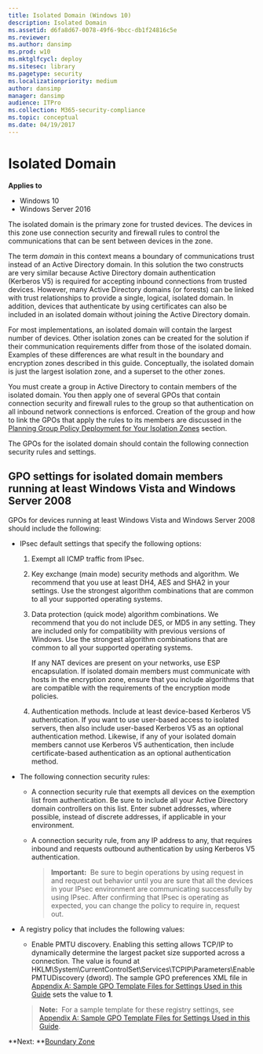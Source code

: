 ```yaml
---
title: Isolated Domain (Windows 10)
description: Isolated Domain
ms.assetid: d6fa8d67-0078-49f6-9bcc-db1f24816c5e
ms.reviewer: 
ms.author: dansimp
ms.prod: w10
ms.mktglfcycl: deploy
ms.sitesec: library
ms.pagetype: security
ms.localizationpriority: medium
author: dansimp
manager: dansimp
audience: ITPro
ms.collection: M365-security-compliance
ms.topic: conceptual
ms.date: 04/19/2017
---
```


# Isolated Domain

**Applies to**
-   Windows 10
-   Windows Server 2016

The isolated domain is the primary zone for trusted devices. The devices in this zone use connection security and firewall rules to control the communications that can be sent between devices in the zone.

The term *domain* in this context means a boundary of communications trust instead of an Active Directory domain. In this solution the two constructs are very similar because Active Directory domain authentication (Kerberos V5) is required for accepting inbound connections from trusted devices. However, many Active Directory domains (or forests) can be linked with trust relationships to provide a single, logical, isolated domain. In addition, devices that authenticate by using certificates can also be included in an isolated domain without joining the Active Directory domain.

For most implementations, an isolated domain will contain the largest number of devices. Other isolation zones can be created for the solution if their communication requirements differ from those of the isolated domain. Examples of these differences are what result in the boundary and encryption zones described in this guide. Conceptually, the isolated domain is just the largest isolation zone, and a superset to the other zones.

You must create a group in Active Directory to contain members of the isolated domain. You then apply one of several GPOs that contain connection security and firewall rules to the group so that authentication on all inbound network connections is enforced. Creation of the group and how to link the GPOs that apply the rules to its members are discussed in the [Planning Group Policy Deployment for Your Isolation Zones](planning-group-policy-deployment-for-your-isolation-zones.md) section.

The GPOs for the isolated domain should contain the following connection security rules and settings.

## GPO settings for isolated domain members running at least Windows Vista and Windows Server 2008


GPOs for devices running at least Windows Vista and Windows Server 2008 should include the following:

-   IPsec default settings that specify the following options:

    1.  Exempt all ICMP traffic from IPsec.

    2.  Key exchange (main mode) security methods and algorithm. We recommend that you use at least DH4, AES and SHA2 in your settings. Use the strongest algorithm combinations that are common to all your supported operating systems.

    3.  Data protection (quick mode) algorithm combinations. We recommend that you do not include DES, or MD5 in any setting. They are included only for compatibility with previous versions of Windows. Use the strongest algorithm combinations that are common to all your supported operating systems.

        If any NAT devices are present on your networks, use ESP encapsulation. If isolated domain members must communicate with hosts in the encryption zone, ensure that you include algorithms that are compatible with the requirements of the encryption mode policies.

    4.  Authentication methods. Include at least device-based Kerberos V5 authentication. If you want to use user-based access to isolated servers, then also include user-based Kerberos V5 as an optional authentication method. Likewise, if any of your isolated domain members cannot use Kerberos V5 authentication, then include certificate-based authentication as an optional authentication method.

-   The following connection security rules:

    -   A connection security rule that exempts all devices on the exemption list from authentication. Be sure to include all your Active Directory domain controllers on this list. Enter subnet addresses, where possible, instead of discrete addresses, if applicable in your environment.

    -   A connection security rule, from any IP address to any, that requires inbound and requests outbound authentication by using Kerberos V5 authentication.

        >**Important:**  Be sure to begin operations by using request in and request out behavior until you are sure that all the devices in your IPsec environment are communicating successfully by using IPsec. After confirming that IPsec is operating as expected, you can change the policy to require in, request out. 

-   A registry policy that includes the following values:

    -   Enable PMTU discovery. Enabling this setting allows TCP/IP to dynamically determine the largest packet size supported across a connection. The value is found at HKLM\\System\\CurrentControlSet\\Services\\TCPIP\\Parameters\\EnablePMTUDiscovery (dword). The sample GPO preferences XML file in [Appendix A: Sample GPO Template Files for Settings Used in this Guide](appendix-a-sample-gpo-template-files-for-settings-used-in-this-guide.md) sets the value to **1**.

    >**Note:**  For a sample template for these registry settings, see [Appendix A: Sample GPO Template Files for Settings Used in this Guide](appendix-a-sample-gpo-template-files-for-settings-used-in-this-guide.md).

**Next: **[Boundary Zone](boundary-zone.md)

